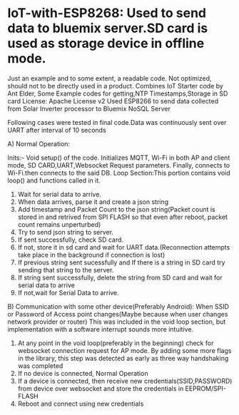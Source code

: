 # IoT-with-ESP8268: Used to send data to bluemix server.SD card is used as storage device in offline mode.

Just an example and to some extent, a readable code. Not optimized, should not to be directly used in a product.
Combines IoT Starter code by Ant Elder, Some Example codes for getting,NTP Timestamps,Storage in SD card
License: Apache License v2
Used ESP8266 to send data collected from Solar Inverter processor to  Bluemix NoSQL Server

Following cases were tested in final code.Data was continuously sent over UART after interval of 10 seconds

A) Normal Operation:

Inits:- Void setup() of the code. Initializes MQTT, Wi-Fi in both AP and client mode, SD CARD,UART,Websocket Request parameters.
  Finally, connects to Wi-Fi.then  connects to the said DB.
Loop Section:This portion contains void loop() and functions called in it.
1. Wait for serial data to arrive.
2. When data arrives, parse it and create a json string
3. Add timestamp and Packet Count to the json string(Packet count is stored in and retrived from SPI FLASH so that even after reboot, packet count remains unperturbed)
4. Try to send json string to server.
5. If sent successfully, check SD card.
6. If not, store it in sd card and wait for UART data.(Reconnection attempts take place in the background if connection is lost)
7. If previous string sent sucessfully and If there is a string in SD card try sending that string to the server.
8. If string sent successfully, delete the string from SD card and wait for serial data to arrive
9. If not,wait for Serial Data to arrive. 


B) Communication with some other device(Preferably Android): When SSID or Password of Access point changes(Maybe because when user changes network provider or router)
This was included in the void loop section, but implementation with a software interrupt sounds more intuitive.
 
1. At any point in the void loop(preferably in the beginning) check for websocket connection request for AP mode. 
   By adding some more flags in the library, this step was detected as early as three way handshaking was completed
2. If no device is connected, Normal Operation 
3. If a device is connected, then receive new credentials(SSID,PASSWORD) from device over websocket and store the credentials in EEPROM/SPI-FLASH
4. Reboot and connect using new credentials
    
